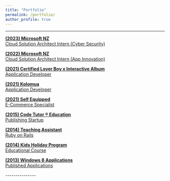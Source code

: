 ```yaml
---
title: "Portfolio"
permalink: /portfolio/
author_profile: true
---
```



---------------
<p></p><p></p>

[**(2023) Microsoft NZ** <br>Cloud Solution Architect Intern (Cyber Security)](/)

[**(2022) Microsoft NZ** <br>Cloud Solution Architect Intern (App Innovation)](/)

[**(2021) Certified Lover Boy x Interactive Album** <br>Application Developer](https://certifiedloverboy.vercel.app/)

[**(2021) Kolomua** <br>Application Developer](/portfolio/kolomua/)

[**(2021) Self Equipped** <br>E-Commerce Specialist](/portfolio/self-equipped/)

<!-- [**(2020) University of Auckland** <br>Undergraduate Student](/portfolio/university-of-auckland/)

[**(2019) University of Auckland** <br>Undergraduate Student](/portfolio/university-of-auckland/)

[**(2018) University of Auckland** <br>Undergraduate Student](/portfolio/university-of-auckland/)

[**(2017) University of Auckland** <br>Undergraduate Student](/portfolio/university-of-auckland/) -->

[**(2015) Code Tutor ® Education** <br>Publishing Startup](/portfolio/code-tutor-education/)

[**(2014) Teaching Assistant** <br>Ruby on Rails](/portfolio/teaching-assistant/)

[**(2014) Kids Holiday Program** <br>Educational Course](/portfolio/kids-holiday-program/)

[**(2013) Windows 8 Applications** <br>Published Applications](/portfolio/windows-8-applications/)
<p></p><p></p>
---------------